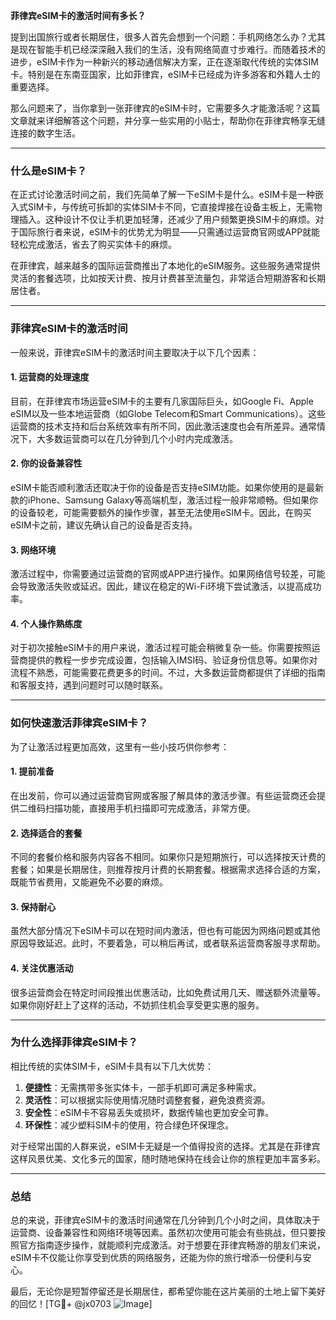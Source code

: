 **菲律宾eSIM卡的激活时间有多长？**

提到出国旅行或者长期居住，很多人首先会想到一个问题：手机网络怎么办？尤其是现在智能手机已经深深融入我们的生活，没有网络简直寸步难行。而随着技术的进步，eSIM卡作为一种新兴的移动通信解决方案，正在逐渐取代传统的实体SIM卡。特别是在东南亚国家，比如菲律宾，eSIM卡已经成为许多游客和外籍人士的重要选择。

那么问题来了，当你拿到一张菲律宾的eSIM卡时，它需要多久才能激活呢？这篇文章就来详细解答这个问题，并分享一些实用的小贴士，帮助你在菲律宾畅享无缝连接的数字生活。

---

### **什么是eSIM卡？**
在正式讨论激活时间之前，我们先简单了解一下eSIM卡是什么。eSIM卡是一种嵌入式SIM卡，与传统可拆卸的实体SIM卡不同，它直接焊接在设备主板上，无需物理插入。这种设计不仅让手机更加轻薄，还减少了用户频繁更换SIM卡的麻烦。对于国际旅行者来说，eSIM卡的优势尤为明显——只需通过运营商官网或APP就能轻松完成激活，省去了购买实体卡的麻烦。

在菲律宾，越来越多的国际运营商推出了本地化的eSIM服务。这些服务通常提供灵活的套餐选项，比如按天计费、按月计费甚至流量包，非常适合短期游客和长期居住者。

---

### **菲律宾eSIM卡的激活时间**
一般来说，菲律宾eSIM卡的激活时间主要取决于以下几个因素：

#### 1. **运营商的处理速度**
目前，在菲律宾市场运营eSIM卡的主要有几家国际巨头，如Google Fi、Apple eSIM以及一些本地运营商（如Globe Telecom和Smart Communications）。这些运营商的技术支持和后台系统效率有所不同，因此激活速度也会有所差异。通常情况下，大多数运营商可以在几分钟到几个小时内完成激活。

#### 2. **你的设备兼容性**
eSIM卡能否顺利激活还取决于你的设备是否支持eSIM功能。如果你使用的是最新款的iPhone、Samsung Galaxy等高端机型，激活过程一般非常顺畅。但如果你的设备较老，可能需要额外的操作步骤，甚至无法使用eSIM卡。因此，在购买eSIM卡之前，建议先确认自己的设备是否支持。

#### 3. **网络环境**
激活过程中，你需要通过运营商的官网或APP进行操作。如果网络信号较差，可能会导致激活失败或延迟。因此，建议在稳定的Wi-Fi环境下尝试激活，以提高成功率。

#### 4. **个人操作熟练度**
对于初次接触eSIM卡的用户来说，激活过程可能会稍微复杂一些。你需要按照运营商提供的教程一步步完成设置，包括输入IMSI码、验证身份信息等。如果你对流程不熟悉，可能需要花费更多的时间。不过，大多数运营商都提供了详细的指南和客服支持，遇到问题时可以随时联系。

---

### **如何快速激活菲律宾eSIM卡？**
为了让激活过程更加高效，这里有一些小技巧供你参考：

#### 1. **提前准备**
在出发前，你可以通过运营商官网或客服了解具体的激活步骤。有些运营商还会提供二维码扫描功能，直接用手机扫描即可完成激活，非常方便。

#### 2. **选择适合的套餐**
不同的套餐价格和服务内容各不相同。如果你只是短期旅行，可以选择按天计费的套餐；如果是长期居住，则推荐按月计费的长期套餐。根据需求选择合适的方案，既能节省费用，又能避免不必要的麻烦。

#### 3. **保持耐心**
虽然大部分情况下eSIM卡可以在短时间内激活，但也有可能因为网络问题或其他原因导致延迟。此时，不要着急，可以稍后再试，或者联系运营商客服寻求帮助。

#### 4. **关注优惠活动**
很多运营商会在特定时间段推出优惠活动，比如免费试用几天、赠送额外流量等。如果你刚好赶上了这样的活动，不妨抓住机会享受更实惠的服务。

---

### **为什么选择菲律宾eSIM卡？**
相比传统的实体SIM卡，eSIM卡具有以下几大优势：

1. **便捷性**：无需携带多张实体卡，一部手机即可满足多种需求。
2. **灵活性**：可以根据实际使用情况随时调整套餐，避免浪费资源。
3. **安全性**：eSIM卡不容易丢失或损坏，数据传输也更加安全可靠。
4. **环保性**：减少塑料SIM卡的使用，符合绿色环保理念。

对于经常出国的人群来说，eSIM卡无疑是一个值得投资的选择。尤其是在菲律宾这样风景优美、文化多元的国家，随时随地保持在线会让你的旅程更加丰富多彩。

---

### **总结**
总的来说，菲律宾eSIM卡的激活时间通常在几分钟到几个小时之间，具体取决于运营商、设备兼容性和网络环境等因素。虽然初次使用可能会有些挑战，但只要按照官方指南逐步操作，就能顺利完成激活。对于想要在菲律宾畅游的朋友们来说，eSIM卡不仅能让你享受到优质的网络服务，还能为你的旅行增添一份便利与安心。

最后，无论你是短暂停留还是长期居住，都希望你能在这片美丽的土地上留下美好的回忆！[TG💪+ @jx0703 ![Image](https://github.com/user-attachments/assets/dbca1d08-cadb-493c-b0ec-ad6f7a83f270)]
